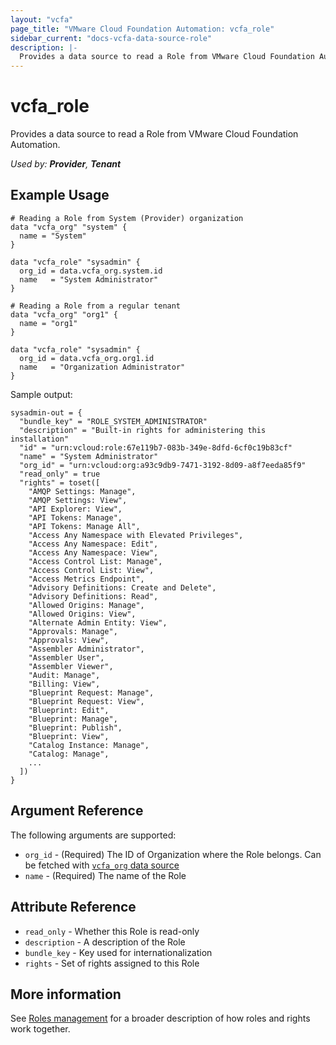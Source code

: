 ```yaml
---
layout: "vcfa"
page_title: "VMware Cloud Foundation Automation: vcfa_role"
sidebar_current: "docs-vcfa-data-source-role"
description: |-
  Provides a data source to read a Role from VMware Cloud Foundation Automation.
---
```


# vcfa\_role

Provides a data source to read a Role from VMware Cloud Foundation Automation.

_Used by: **Provider**, **Tenant**_

## Example Usage

```hcl
# Reading a Role from System (Provider) organization
data "vcfa_org" "system" {
  name = "System"
}

data "vcfa_role" "sysadmin" {
  org_id = data.vcfa_org.system.id
  name   = "System Administrator"
}

# Reading a Role from a regular tenant
data "vcfa_org" "org1" {
  name = "org1"
}

data "vcfa_role" "sysadmin" {
  org_id = data.vcfa_org.org1.id
  name   = "Organization Administrator"
}
```

Sample output:
```
sysadmin-out = {
  "bundle_key" = "ROLE_SYSTEM_ADMINISTRATOR"
  "description" = "Built-in rights for administering this installation"
  "id" = "urn:vcloud:role:67e119b7-083b-349e-8dfd-6cf0c19b83cf"
  "name" = "System Administrator"
  "org_id" = "urn:vcloud:org:a93c9db9-7471-3192-8d09-a8f7eeda85f9"
  "read_only" = true
  "rights" = toset([
    "AMQP Settings: Manage",
    "AMQP Settings: View",
    "API Explorer: View",
    "API Tokens: Manage",
    "API Tokens: Manage All",
    "Access Any Namespace with Elevated Privileges",
    "Access Any Namespace: Edit",
    "Access Any Namespace: View",
    "Access Control List: Manage",
    "Access Control List: View",
    "Access Metrics Endpoint",
    "Advisory Definitions: Create and Delete",
    "Advisory Definitions: Read",
    "Allowed Origins: Manage",
    "Allowed Origins: View",
    "Alternate Admin Entity: View",
    "Approvals: Manage",
    "Approvals: View",
    "Assembler Administrator",
    "Assembler User",
    "Assembler Viewer",
    "Audit: Manage",
    "Billing: View",
    "Blueprint Request: Manage",
    "Blueprint Request: View",
    "Blueprint: Edit",
    "Blueprint: Manage",
    "Blueprint: Publish",
    "Blueprint: View",
    "Catalog Instance: Manage",
    "Catalog: Manage",
    ...
  ])
}
```

## Argument Reference

The following arguments are supported:

* `org_id` - (Required) The ID of Organization where the Role belongs. Can be fetched with [`vcfa_org` data source](/providers/vmware/vcfa/latest/docs/data-sources/org)
* `name` - (Required) The name of the Role

## Attribute Reference

* `read_only` - Whether this Role is read-only
* `description` - A description of the Role
* `bundle_key` - Key used for internationalization
* `rights` - Set of rights assigned to this Role

## More information

See [Roles management](/providers/vmware/vcd/latest/docs/guides/roles_management) for a broader description of how roles and
rights work together.